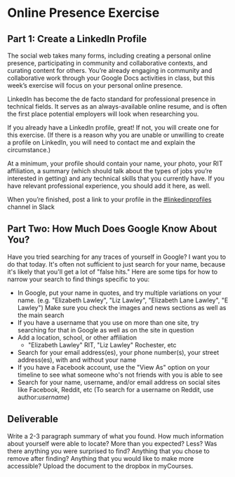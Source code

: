 # Online Presence Exercise

## Part 1: Create a LinkedIn Profile
The social web takes many forms, including creating a personal online presence, participating in community and collaborative contexts, and curating content for others. You’re already engaging in community and collaborative work through your Google Docs activities in class, but this week’s exercise will focus on your personal online presence.

LinkedIn has become the de facto standard for professional presence in technical fields. It serves as an always-available online resume, and is often the first place potential employers will look when researching you. 

If you already have a LinkedIn profile, great! If not, you will create one for this exercise. (If there is a reason why you are unable or unwilling to create a profile on LinkedIn, you will need to contact me and explain the circumstance.)

At a minimum, your profile should contain your name, your photo, your RIT affiliation, a summary (which should talk about the types of jobs you’re interested in getting) and any technical skills that you currently have. If you have relevant professional experience, you should add it here, as well. 

When you’re finished, post a link to your profile in the [#linkedinprofiles](https://lawley-110-2017.slack.com/messages/C88SHC28Y) channel in Slack

## Part Two: How Much Does Google Know About You?

Have you tried searching for any traces of yourself in Google? I want you to do that today. It's often not sufficient to just search for your name, because it's likely that you'll get a lot of "false hits." Here are some tips for how to narrow your search to find things specific to you:

- In Google, put your name in quotes, and try multiple variations on your name. (e.g. "Elizabeth Lawley", "Liz Lawley", "Elizabeth Lane Lawley", "E Lawley") Make sure you check the images and news sections as well as the main search
- If you have a username that you use on more than one site, try searching for that in Google as well as on the site in question
- Add a location, school, or other affiliation
    - "Elizabeth Lawley" RIT, "Liz Lawley" Rochester, etc
- Search for your email address(es), your phone number(s), your street address(es), with and without your name
- If you have a Facebook account, use the "View As" option on your timeline to see what someone who's not friends with you is able to see
- Search for your name, username, and/or email address on social sites like Facebook, Reddit, etc (To search for a username on Reddit, use author:*username*)

## Deliverable
Write a 2-3 paragraph summary of what you found. How much information about yourself were able to locate? More than you expected? Less? Was there anything you were surprised to find? Anything that you chose to remove after finding? Anything that you would like to make more accessible? Upload the document to the dropbox in myCourses. 